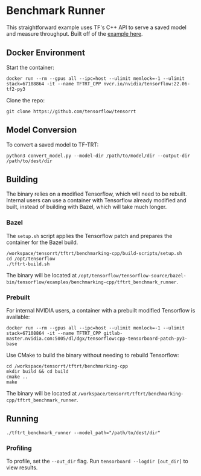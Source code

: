 # Benchmark Runner

This straightforward example uses TF's C++ API to serve a saved model and measure throughput. Built off of the [example here](https://github.com/tensorflow/tensorrt/tree/fb0a2cf638c8707041e42451c601247f04c7e6d8/tftrt/examples/cpp/image-classification).

## Docker Environment

Start the container:

```
docker run --rm --gpus all --ipc=host --ulimit memlock=-1 --ulimit stack=67108864 -it --name TFTRT_CPP nvcr.io/nvidia/tensorflow:22.06-tf2-py3
```

Clone the repo:

```
git clone https://github.com/tensorflow/tensorrt
```

## Model Conversion

To convert a saved model to TF-TRT:

```
python3 convert_model.py --model-dir /path/to/model/dir --output-dir /path/to/dest/dir
```

## Building

The binary relies on a modified Tensorflow, which will need to be rebuilt. Internal users can use a container with Tensorflow already modified and built, instead of building with Bazel, which will take much longer.

### Bazel

The `setup.sh` script applies the Tensorflow patch and prepares the container for the Bazel build.

```
/workspace/tensorrt/tftrt/benchmarking-cpp/build-scripts/setup.sh
cd /opt/tensorflow
./tftrt-build.sh
```

The binary will be located at `/opt/tensorflow/tensorflow-source/bazel-bin/tensorflow/examples/benchmarking-cpp/tftrt_benchmark_runner`.

### Prebuilt

For internal NVIDIA users, a container with a prebuilt modified Tensorflow is available:

```
docker run --rm --gpus all --ipc=host --ulimit memlock=-1 --ulimit stack=67108864 -it --name TFTRT_CPP gitlab-master.nvidia.com:5005/dl/dgx/tensorflow:cpp-tensorboard-patch-py3-base
```

Use CMake to build the binary without needing to rebuild Tensorflow:

```
cd /workspace/tensorrt/tftrt/benchmarking-cpp
mkdir build && cd build
cmake ..
make
```

The binary will be located at `/workspace/tensorrt/tftrt/benchmarking-cpp/tftrt_benchmark_runner`.

## Running

```
./tftrt_benchmark_runner --model_path="/path/to/dest/dir"
```

### Profiling

To profile, set the `--out_dir` flag. Run `tensorboard --logdir [out_dir]` to view results.
